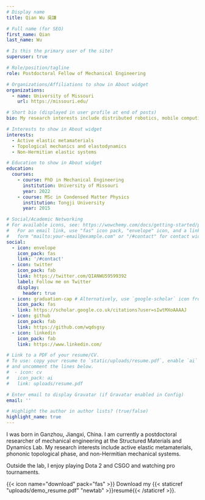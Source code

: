 ```yaml
---
# Display name
title: Qian Wu 吳謙

# Full name (for SEO)
first_name: Qian
last_name: Wu

# Is this the primary user of the site?
superuser: true

# Role/position/tagline
role: Postdoctoral Fellow of Mechanical Engineering

# Organizations/Affiliations to show in About widget
organizations:
  - name: University of Missouri
    url: https://missouri.edu/

# Short bio (displayed in user profile at end of posts)
bio: My research interests include distributed robotics, mobile computing and programmable matter.

# Interests to show in About widget
interests:
  - Active elastic metamaterials
  - Topological mechanics and elastodynamics
  - Non-Hermitian elastic systems

# Education to show in About widget
education:
  courses:
    - course: PhD in Mechanical Engineering
      institution: University of Missouri
      year: 2022
    - course: MSc in Condensed Matter Physics
      institution: Tongji University
      year: 2015

# Social/Academic Networking
# For available icons, see: https://wowchemy.com/docs/getting-started/page-builder/#icons
#   For an email link, use "fas" icon pack, "envelope" icon, and a link in the
#   form "mailto:your-email@example.com" or "/#contact" for contact widget.
social:
  - icon: envelope
    icon_pack: fas
    link: '/#contact'
  - icon: twitter
    icon_pack: fab
    link: https://twitter.com/QIANWU59599392
    label: Follow me on Twitter
    display:
      header: true
  - icon: graduation-cap # Alternatively, use `google-scholar` icon from `ai` icon pack
    icon_pack: fas
    link: https://scholar.google.co.uk/citations?user=sIwtMXoAAAAJ
  - icon: github
    icon_pack: fab
    link: https://github.com/wqdsgsy
  - icon: linkedin
    icon_pack: fab
    link: https://www.linkedin.com/

# Link to a PDF of your resume/CV.
# To use: copy your resume to `static/uploads/resume.pdf`, enable `ai` icons in `params.yaml`,
# and uncomment the lines below.
#  - icon: cv
#   icon_pack: ai
#   link: uploads/resume.pdf

# Enter email to display Gravatar (if Gravatar enabled in Config)
email: ''

# Highlight the author in author lists? (true/false)
highlight_name: true
---
```


I was born in Ganzhou, Jiangxi, China. I am currently a postdoctoral researcher of mechanical engineering at the Structured Materials and Dynamics Lab. My research interests include active elastic metamaterials, phononic topological phase, and non-Hermitian mechanical systems.

Outside the lab, I enjoy playing Dota 2 and CSGO and watching pro tournaments.

{{< icon name="download" pack="fas" >}} Download my {{< staticref "uploads/demo_resume.pdf" "newtab" >}}resumé{{< /staticref >}}.
